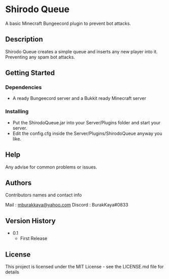 # Shirodo Queue

A basic Minecraft Bungeecord plugin to prevent bot attacks.

## Description

Shirodo Queue creates a simple queue and inserts any new player into it. Preventing any spam bot attacks.

## Getting Started

### Dependencies

* A ready Bungeecord server and a Bukkit ready Minecraft server

### Installing

* Put the ShirodoQueue.jar into your Server/Plugins folder and start your server.
* Edit the config.cfg inside the Server/Plugins/ShirodoQueue anyway you like.

## Help

Any advise for common problems or issues.

## Authors

Contributors names and contact info

Mail    :   mburakkaya@yahoo.com
Discord :   BurakKaya#0833



## Version History

* 0.1
    * First Release

## License

This project is licensed under the MIT License - see the LICENSE.md file for details

